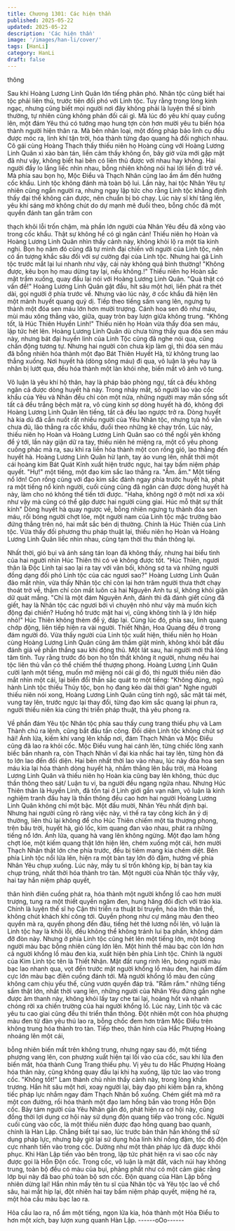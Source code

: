 ```yaml
---
title: Chương 1301: Các hiện thần
published: 2025-05-22
updated: 2025-05-22
description: 'Các hiện thần'
image: '/images/han-li/cover/'
tags: [HanLi]
category: HanLi
draft: false
---
```


thông

Sau khi Hoàng Lương Linh Quân lớn tiếng phân phó. Nhân tộc
cũng biết hai tộc phải liên thủ, trước tiên đối phó với Linh tộc. Tuy
rằng trong lòng kinh ngạc, nhưng cũng biết mọi người nơi đây
không phải là luyện thể sỉ bình thường, tự nhiên cũng không phản
đối cái gì.
Mà lúc đó yêu khí quay cuồng lên, một đám Yêu thú có tướng
mạo hung tợn còn hơn mười yêu tu biến hóa thành người hiện
thân ra.
Mà bên nhân loại, một đống pháp bảo linh cụ đều được móc ra,
linh khí tận trời, hóa thành từng đạo quang hà đối nghịch nhau.
Cô gái cùng Hoàng Thạch thấy thiếu niên họ Hoàng cùng với
Hoàng Lương Linh Quân xì xào bàn tán, liền cảm thấy không ổn,
bây giờ vừa mới gặp mặt đã như vậy, không biết hai bên có liên
thủ được với nhau hay không.
Hai người đầy lo lắng liếc nhìn nhau, bỗng nhiên không nói hai lời
liền đi trở về.
Mà phía sau bọn họ, Mộc Điểu và Thạch Nhân cũng lao ầm ầm
đến hướng cốc khẩu.
Linh tộc không đánh mà toàn bộ lui.
Lần này, hai tộc Nhân Yêu tự nhiên cũng ngẩn người ra, nhưng
ngay lập tức cho rằng Linh tộc khẳng định thấy đại thế không cản
được, nên chuẩn bị bỏ chạy.
Lúc này sĩ khí tăng lên, yêu khí sáng mờ không chút do dự mạnh
mẽ đuổi theo, bỗng chốc đã một quyền đánh tan gần trăm con

thạch khôi lỗi trốn chậm, mà phần lớn người của Nhân Yêu đều
đã xông vào trong cốc khẩu.
Thật sự không hề có gì ngăn cản!
Thiếu niên họ Hoàn và Hoàng Lương Linh Quân nhìn thấy cảnh
này, không khỏi lộ ra một tia kinh nghi.
Bọn họ năm đó cũng đã tự mình đại chiến với người của Linh tộc,
nên có ấn tượng khắc sâu đối với sự cường đại của Linh tộc.
Nhưng hai gã Linh tộc trước mắt lại lui nhanh như vậy, cái này
không quá bình thường!
"Không được, kêu bọn họ mau dừng tay lại, nếu không.!" Thiếu
niên họ Hoàn sắc mặt trầm xuống, quay đầu lại nói với Hoàng
Lương Linh Quân.
"Quả thật có vấn đề!" Hoàng Lương Linh Quân gật đầu, hít sâu
một hơi, liền phát ra thét dài, gọi người ở phía trước về.
Nhưng vào lúc này, ở cốc khẩu đã hiện lên một mảnh huyết
quang quỷ dị. Tiếp theo tiếng sấm vang lên, ngưng tụ thành một
đóa sen máu lớn hơn mười trượng.
Cánh hoa sen đỏ như máu, mùi máu xông thẳng vào, giữa, quay
tròn bay lượn giữa không trung. "Không tốt, là Húc Thiên Huyền
Linh!" Thiếu niên họ Hoàn vừa thấy đóa sen máu, lập tức hét lên.
Hoàng Lương Linh Quân dù chưa từng thấy qua đóa sen máu
này, nhưng bát đại huyền linh của Linh Tộc cũng đã nghe nói qua,
cũng chấn động tương tự.
Nhưng hai người còn chưa kịp làm gì, thì đóa sen máu đã bỗng
nhiên hóa thành một đạo Bát Thiên Huyết Hà, từ không trung lao
thẳng xuống.
Nơi huyết hà (dòng sông máu) đi qua, vô luận là yêu hay là nhân
bị lướt qua, đều hóa thành một làn khói nhẹ, biến mất vô ảnh vô
tung.

Vô luận là yêu khí hộ thân, hay là pháp bảo phòng ngự, tất cả đều
không ngăn cả được dòng huyết hà này.
Trong nháy mắt, số người lao vào cốc khẩu của Yêu và Nhân đều
chỉ còn một nửa, những người may mắn sống sốt tất cả đều trắng
bệch mặt ra, vô cùng kinh sợ dòng huyết hà đó, không đợi Hoàng
Lương Linh Quân lên tiếng, tất cả đều lao ngược trở ra.
Dòng huyết hà kia dù đã cắn nuốt rất nhiều người của Yêu Nhân
tộc, nhưng tựa hồ vẫn chưa đủ, lão thẳng ra cốc khẩu, đuổi theo
những kẻ chạy trốn.
Lúc này, thiếu niên họ Hoàn và Hoàng Lương Linh Quân sao có
thể ngồi yên không để ý tới, lần này giận dữ ra tay, thiếu niên hé
miệng ra, một cổ yêu phong cuồng phác mà ra, sau khi ra liền hóa
thành một con rồng gió, lao thẳng đến huyết hà.
Hoàng Lương Linh Quân hừ lạnh, tay áo vung lên, nhất thời một
cái hoàng kim Bát Quát Kính xuất hiện trước ngực, hai tay bấm
niệm pháp quyết. "Hự!" một tiếng, một đạo kim sắc lao thẳng ra.
"Ầm. ầm." Một tiếng nổ lớn!
Con rồng cùng với đạo kim sắc đánh ngay phía trước huyết hà,
phát ra một tiếng nổ kinh người, cuối cùng cũng đă ngăn cản
được dòng huyết hà này, làm cho nó không thể tiến tới được.
"Haha, không ngờ ở một nơi xa xôi như vậy mà cũng có thể gặp
được hai người cùng giai. Húc mỗ thật sự thất kính"
Dòng huyết hà quay ngược về, bỗng nhiên ngưng tụ thành đóa
sen máu, rồi bóng người chợt lóe, một người nam của Linh tộc
mặc trường bào đứng thẳng trên nó, hai mắt sắc bén dị thường.
Chính là Húc Thiên của Linh tộc.
Vừa thấy đối phương thu pháp thuật lại, thiếu niên họ Hoàn và
Hoàng Lương Linh Quân liếc nhìn nhau, cũng tạm thời thu thần
thông lại.

Nhất thời, gió bụi và ánh sáng tán loạn đã không thấy, nhưng hai
biểu tình của hai người nhìn Húc Thiên thì có vẻ không được tốt.
"Húc Thiên, ngươi thân là Độc Linh tại sao lại ra tay với vãn bối,
không sợ ta và những người đồng dạng đối phó Linh tộc của các
ngươi sao?" Hoàng Lương Linh Quân đảo mắt nhìn, vừa thấy
Nhân tộc chỉ còn lại hơn trăm người thưa thớt chạy thoát trở về,
thậm chí còn mất luôn cả hai Nguyên Anh tu sĩ, không khỏi giận
dữ quát mắng.
"Chỉ là một đám Nguyên Anh, đánh thì đã đánh giết cũng đã giết,
hay là Nhân tộc các ngươi bởi vì chuyện nhỏ như vậy mà muốn
kích động đại chiến? Huống hồ trước mặt hai vị, cũng không tính
là ỷ lớn hiếp nhỏ!" Húc Thiên không thèm để ý, đáp lại.
Cùng lúc đó, phía sau, linh quang chớp động, liên tiếp hiện ra vài
người. Thiết Nhận, Hoa Quang đều ở trong đám người đó.
Vừa thấy người của Linh tộc xuất hiện, thiếu niên họ Hoàn cùng
Hoàng Lương Linh Quân cũng âm thầm giật mình, không khỏi bắt
đầu đánh giá về phần thắng sau khi động thủ.
Một lát sau, hai người mới thả lỏng tâm tình.
Tuy rằng trước đó bọn họ tổn thất không ít người, nhưng nếu hai
tộc liên thủ vẫn có thể chiếm thế thượng phong.
Hoàng Lương Linh Quân cười lạnh một tiếng, muốn mở miệng
nói cái gì đó, thì người thiếu niên đảo mắt nhìn một cái, lại biến
đổi thần sắc quát to một tiếng:
"Không đúng, ngũ hành Linh tộc thiếu Thủy tộc, bọn họ đang kéo
dài thời gian"
Nghe người thiếu niên nói xong, Hoàng Lương Linh Quân cũng
tỉnh ngộ, sắc mặt tái mét, vung tay lên, trước ngực lại thay đổi,
từng đạo kim sắc quang lại phun ra, người thiếu niên kia cũng thi
triển pháp thuật, thả yêu phong ra.

Về phần đám Yêu tộc Nhân tộc phía sau thấy cung trang thiếu
phụ và Lam Thành chủ ra lệnh, cũng bắt đầu tấn công.
Đối diện Linh tộc không chút sợ hãi!
Ánh lửa, kiếm khí vang lên khắp nơi, đám Thạch Nhân và Mộc
Điểu cũng đã lao ra khỏi cốc.
Mộc Điểu vung hai cánh lên, từng chiếc lông xanh biếc bắn nhanh
ra, còn Thạch Nhân vĩ đại kia nhấc hai tay lên, từng hòn đá to lớn
lao đến đối diện.
Hai bên nhất thời lao vào nhau, lúc này đóa hoa sen máu kia lại
hóa thành dòng huyết hà, nhắm thẳng lên bầu trời, mà Hoàng
Lương Linh Quân và thiếu niên họ Hoàn kia cũng bay lên không,
thúc dục thần thông theo sát/
Luận tu vi, ba người đều ngang ngửa nhau.
Nhưng Húc Thiên thân là Huyền Linh, đã tồn tại ở Linh giới gần
vạn năm, vô luận là kinh nghiệm tranh đấu hay là thần thông đều
cao hơn hai người Hoàng Lương Linh Quân không chỉ một bậc.
Một đấu mười, Nhân Yêu nhất định bại.
Nhưng hai người cũng rõ ràng việc này, vì thế ra tay công kích ăn
ý dị thường, liên thủ lại không để cho Húc Thiên chiếm một tia
thượng phong, trên bầu trời, huyết hà, gió lốc, kim quang đan vào
nhau, phát ra những tiếng nổ lớn. Ánh lửa, quang hà vang lên
không ngừng.
Một đạo lam hồng chợt lóe, một kiếm quang thật lớn hiện lên,
chém xuống một cái, hơn mười Thạch Nhân thật lớn che phía
trước, đều bị tiêm mang kia chém diệt.
Bên phía Linh tộc nổi lửa lên, hiện ra một bàn tay lớn đỏ đậm,
hướng về phía Nhân Yêu chụp xuống. Lúc này, mấy tu sĩ trốn
không kịp, bị bàn tay kia chụp trúng, nhất thời hóa thành tro tàn.
Một người của Nhân tộc thấy vậy, hai tay hắn niệm pháp quyết,

thân hình điên cuồng phát ra, hóa thành một người khổng lồ cao
hơn mười trượng, tung ra một thiết quyền ngăm đen, hung hăng
đối địch với trảo kia.
Chính là luyện thể sĩ họ Cận thi triển ra thuật bí truyền, hóa lớn
thân thể, không chút khách khí công tới.
Quyền phong như cự mãng màu đen theo quyền mà ra, quyền
phong đến đâu, tiếng hét thê lương nổi lên, vô luận là Linh tộc
hay là khôi lỗi, đều không thể không tránh lui ba phần, không dám
đỡ đòn này.
Nhưng ở phía Linh tộc cũng hét lên một tiếng lớn, một bóng
người màu bạc bỗng nhiên cũng lớn lên.
Một hình thể màu bạc còn lớn hơn cả người khổng lồ màu đen
kia, xuất hiện bên phía Linh tộc.
Chính là người của Kim Linh tộc tên là Thiết Nhận.
Mặt đất rung rinh lên, bóng người màu bạc lao nhanh qua, vọt
đến trước mặt người khổng lồ màu đen, hai nắm đấm cực lớn
màu bạc điên cuồng đánh tới.
Mà người khổng lồ màu đen cũng không cam chịu yếu thế, cũng
vươn quyền đáp trả.
"Rầm rầm." những tiếng sấm thật lớn, nhất thời vang lên, những
người của Nhân Yêu đứng gần nghe được âm thanh này, không
khỏi lấy tay che tai lại, hoảng hốt và nhanh chóng rời xa chiến
trường của hai người khổng lồ.
Lúc này, Linh tộc và các yêu tu cao giai cũng đều thi triển thần
thông.
Đột nhiên một con hỏa phượng màu đen từ đàn yêu thú lao ra,
bỗng chốc đem hơn trăm Mộc Điểu trên không trung hóa thành
tro tàn.
Tiếp theo, thân hình của Hắc Phượng Hoàng nhoáng lên một cái,

bỗng nhiên biến mất trên không trung, nhưng ngay sau đó, một
tiếng phượng vang lên, con phượng xuất hiện tại lối vào của cốc,
sau khi lửa đen biến mất, hóa thành Cung Trang thiếu phụ.
Vị yêu tu do Hắc Phượng Hoàng hóa thân này, cũng không quay
đầu lại khi hạ xuống, lập tức lao vào trong cốc.
"Không tốt!" Lam thành chủ nhìn thấy cảnh này, trong lòng khẩn
trương.
Hắn hít sâu một hơi, xoay người lại, bảy đạo phi kiếm bắn ra,
không tiếc pháp lực nhắm ngay đám Thạch Nhân bổ xuống.
Chém giết mà mở ra một con đường, rồi hóa thành một đạo lam
hồng bắn vào trong Hỗn Độn cốc.
Bảy tám người của Yêu Nhân gần đó, phát hiện ra cơ hội này,
cũng đồng thời lợi dụng cơ hội này sử dụng độn quang tiếp vào
trong cốc.
Người cuối cùng vào cốc, là một thiếu niên được đạo hồng quang
bao quanh, chính là Hàn Lập.
Chẳng biết tại sao, lúc trước bản thân hắn không thể sử dụng
pháp lực, nhưng bây giờ lại sử dụng hỏa linh khí nồng đậm, tốc
độ độn cực nhanh tiến vào trong cốc. Dường như một thân pháp
lực đã được khôi phục.
Khi Hàn Lập tiến vào bên trong, lập tức phát hiện ra vì sao cốc
này được gọi là Hỗn Độn cốc.
Trong cốc, vô luận là mặt đất, vách núi hay không trung, toàn bộ
đều có màu của bụi, phảng phất như có một cảm giác rằng lớp
bụi này đã bao phủ toàn bộ sơn cốc.
Độn quang của Hàn Lập bỗng nhiên dừng lại!
Hắn nhìn mấy tên tu sĩ của Nhân tộc và Yêu tộc lao về chổ sâu,
hai mắt híp lại, đột nhiên hai tay bấm niệm pháp quyết, miệng hé
ra, một hỏa cầu màu bạc lao ra.

Hỏa cầu lao ra, nổ ầm một tiếng, ngọn lửa kia, hóa thành một Hỏa
Điểu to hơn một xích, bay lượn xung quanh Hàn Lập.
------oOo------
